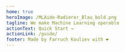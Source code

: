 ```yaml
---
home: true
heroImage: /MLAide-Radierer_Blau_bold.png
tagline: We make Machine Learning operable
actionText: Quick Start →
actionLink: /guide/
footer: Made by Farruch Kouliev with ❤️
---
```


<template>
  <v-container fluid>
    <v-row dense>
      <v-col v-for="card in cards" :key="card.title" :cols="card.flex">
        <v-card class="mx-auto my-12">
          <v-card-title v-text="card.title"></v-card-title>
          <v-card-text>
            <div v-text="card.text"></div>
          </v-card-text>
        </v-card>
      </v-col>
    </v-row>
  </v-container>
</template>

<script>
  export default {
    data: () => ({
      cards: [
        { title: 'Pre-fab homes', text: 'Small plates, salads & sandwiches - an intimate setting with 12 indoor seats plus patio seating.', flex: 4 },
        { title: 'Favorite road trips', text: 'Small plates, salads & sandwiches - an intimate setting with 12 indoor seats plus patio seating.', flex: 4 },
        { title: 'Best airlines', text: 'Small plates, salads & sandwiches - an intimate setting with 12 indoor seats plus patio seating.', flex: 4 },
        { title: 'Pre-fab homes', text: 'Small plates, salads & sandwiches - an intimate setting with 12 indoor seats plus patio seating.', flex: 4 },
        { title: 'Favorite road trips', text: 'Small plates, salads & sandwiches - an intimate setting with 12 indoor seats plus patio seating.', flex: 4 },
        { title: 'Best airlines', text: 'Small plates, salads & sandwiches - an intimate setting with 12 indoor seats plus patio seating.', flex: 4 },
      ],
    }),
  }
</script>
